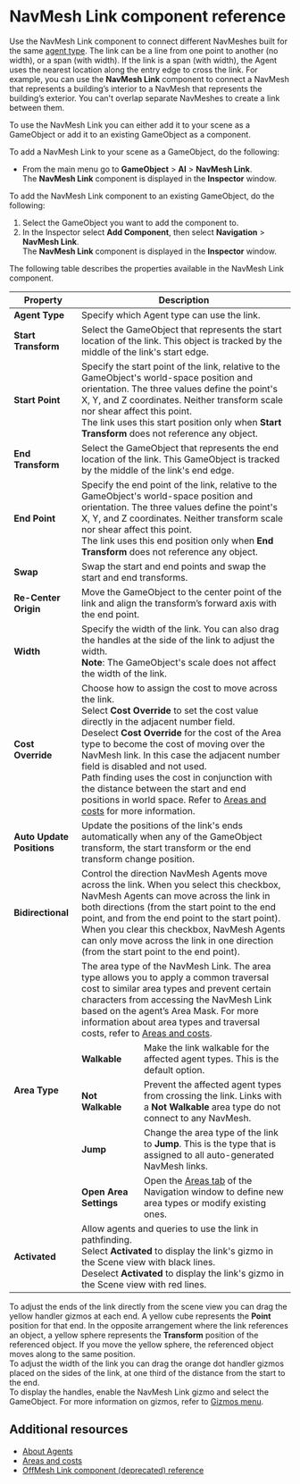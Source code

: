# NavMesh Link component reference

Use the NavMesh Link component to connect different NavMeshes built for the same [agent type](./NavigationWindow.md#agents-tab). The link can be a line from one point to another (no width), or a span (with width). If the link is a span (with width), the Agent uses the nearest location along the entry edge to cross the link. For example, you can use the **NavMesh Link** component to connect a NavMesh that represents a building’s interior to a NavMesh that represents the building’s exterior. You can't overlap separate NavMeshes to create a link between them. 

To use the NavMesh Link you can either add it to your scene as a GameObject or add it to an existing GameObject as a component.

To add a NavMesh Link to your scene as a GameObject, do the following:
- From the main menu go to **GameObject** > **AI** > **NavMesh Link**.<br/> The **NavMesh Link** component is displayed in the **Inspector** window.

To add the NavMesh Link component to an existing GameObject, do the following: 
1. Select the GameObject you want to add the component to.
2. In the Inspector select **Add Component**, then select **Navigation** &gt; **NavMesh Link**. <br/> The **NavMesh Link** component is displayed in the **Inspector** window.


The following table describes the properties available in the NavMesh Link component.
<table>
  <thead>
    <tr>
      <th colspan="1"><strong>Property</strong></th>
      <th colspan="2"><strong>Description</strong></th>
    </tr>
  </thead>
  <tbody>
    <tr>
      <td rowspan="1"><strong>Agent Type</strong></td>
      <td colspan="2">Specify which Agent type can use the link.</td>
    </tr>
    <tr>
      <td rowspan="1"><strong>Start Transform</strong></td>
      <td colspan="2">Select the GameObject that represents the start location of the link. This object is tracked by the middle of the link's start edge.</td>
    </tr>
    <tr>
      <td rowspan="1"><strong>Start Point</strong></td>
      <td colspan="2">Specify the start point of the link, relative to the GameObject's world-space position and orientation. The three values define the point's X, Y, and Z coordinates. Neither transform scale nor shear affect this point. </br>The link uses this start position only when <strong>Start Transform</strong> does not reference any object.</td>
    </tr>
    <tr>
      <td rowspan="1"><strong>End Transform</strong></td>
      <td colspan="2">Select the GameObject that represents the end location of the link. This GameObject is tracked by the middle of the link's end edge.</td>
    </tr>
    <tr>
      <td rowspan="1"><strong>End Point</strong></td>
      <td colspan="2">Specify the end point of the link, relative to the GameObject's world-space position and orientation. The three values define the point's X, Y, and Z coordinates. Neither transform scale nor shear affect this point. </br>The link uses this end position only when <strong>End Transform</strong> does not reference any object.</td>
    </tr>
    <tr>
      <td rowspan="1"><strong>Swap</strong></td>
      <td colspan="2">Swap the start and end points and swap the start and end transforms.</td>
    </tr>
    <tr>
      <td rowspan="1"><strong>Re-Center Origin</strong></td>
      <td colspan="2">Move the GameObject to the center point of the link and align the transform’s forward axis with the end point. </td>
    </tr>
    <tr>
      <td rowspan="1"><strong>Width</strong></td>
      <td colspan="2">Specify the width of the link. You can also drag the handles at the side of the link to adjust the width. <br/><strong>Note</strong>: The GameObject's scale does not affect the width of the link.</td>
    </tr>
    <tr>
      <td rowspan="1"><strong>Cost Override</strong></td>
      <td colspan="2">Choose how to assign the cost to move across the link. <br/> Select <strong>Cost Override</strong> to set the cost value directly in the adjacent number field.<br/> Deselect <strong>Cost Override</strong> for the cost of the Area type to become the cost of moving over the NavMesh link. In this case the adjacent number field is disabled and not used. <br/> Path finding uses the cost in conjunction with the distance between the start and end positions in world space. Refer to <a href="./AreasAndCosts.html#pathfinding-cost">Areas and costs</a> for more information.</td>
    </tr>
    <tr>
      <td rowspan="1"><strong>Auto Update Positions</strong></td>
      <td colspan="2">Update the positions of the link's ends automatically when any of the GameObject transform, the start transform or the end transform change position.</td>
    </tr>
    <tr>
      <td rowspan="1"><strong>Bidirectional</strong></td>
      <td colspan="2">Control the direction NavMesh Agents move across the link. When you select this checkbox, NavMesh Agents can move across the link in both directions (from the start point to the end point, and from the end point to the start point).<br/>When you clear this checkbox, NavMesh Agents can only move across the link in one direction (from the start point to the end point).</td>
    </tr>
    <tr>
      <td rowspan="5"><strong>Area Type</strong></td>
      <td colspan="2">The area type of the NavMesh Link. The area type allows you to apply a common traversal cost to similar area types and prevent certain characters from accessing the NavMesh Link based on the agent’s Area Mask. For more information about area types and traversal costs, refer to <a href="./AreasAndCosts.html">Areas and costs</a>.</td>
    </tr>
    <tr>
      <td><strong>Walkable</strong></td>
      <td>Make the link walkable for the affected agent types. This is the default option.</td>
    </tr>
    <tr>
      <td><strong>Not Walkable</strong></td>
      <td>Prevent the affected agent types from crossing the link. Links with a <strong>Not Walkable</strong> area type do not connect to any NavMesh.</td>
    </tr>
    <tr>
      <td><strong>Jump</strong></td>
      <td>Change the area type of the link to <strong>Jump</strong>. This is the type that is assigned to all auto-generated NavMesh links.</td>
    </tr>
    <tr>
      <td><strong>Open Area Settings </strong></td>
      <td>Open the <a href="./NavigationWindow.html#areas-tab">Areas tab</a> of the Navigation window to define new area types or modify existing ones.</td>
    </tr>
    <tr>
      <td rowspan="1"><strong>Activated</strong></td>
      <td colspan="2">Allow agents and queries to use the link in pathfinding. <br/>Select <strong>Activated</strong> to display the link's gizmo in the Scene view with black lines. <br/>Deselect <strong>Activated</strong> to display the link's gizmo in the Scene view with red lines.</td>
    </tr>
  </tbody>
</table>

To adjust the ends of the link directly from the scene view you can drag the yellow handler gizmos at each end. A yellow cube represents the **Point** position for that end. In the opposite arrangement where the link references an object, a yellow sphere represents the **Transform** position of the referenced object. If you move the yellow sphere, the referenced object moves along to the same position.  
To adjust the width of the link you can drag the orange dot handler gizmos placed on the sides of the link, at one third of the distance from the start to the end.  
To display the handles, enable the NavMesh Link gizmo and select the GameObject. For more information on gizmos, refer to [Gizmos menu](https://docs.unity3d.com/6000.0/Documentation/Manual/GizmosMenu.html).

## Additional resources

- [About Agents](./NavigationWindow.md#agents-tab)
- [Areas and costs](./AreasAndCosts.md)
- [OffMesh Link component (deprecated) reference](./OffMeshLink.md)
